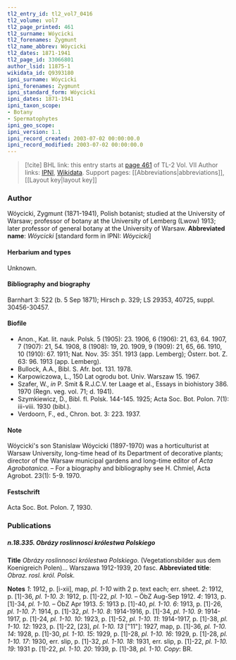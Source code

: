 ```yaml
---
tl2_entry_id: tl2_vol7_0416
tl2_volume: vol7
tl2_page_printed: 461
tl2_surname: Wóycicki
tl2_forenames: Zygmunt
tl2_name_abbrev: Wóycicki
tl2_dates: 1871-1941
tl2_page_id: 33066801
author_lsid: 11875-1
wikidata_id: Q9393180
ipni_surname: Wóycicki
ipni_forenames: Zygmunt
ipni_standard_form: Wóycicki
ipni_dates: 1871-1941
ipni_taxon_scope: 
- Botany
- Spermatophytes
ipni_geo_scope: 
ipni_version: 1.1
ipni_record_created: 2003-07-02 00:00:00.0
ipni_record_modified: 2003-07-02 00:00:00.0
---
```


> [!cite] BHL link: this entry starts at [page 461](https://www.biodiversitylibrary.org/page/33066801) of TL-2 Vol. VII
> Author links: [IPNI](https://www.ipni.org/a/11875-1), [Wikidata](https://www.wikidata.org/wiki/Q9393180). Support pages: [[Abbreviations|abbreviations]], [[Layout key|layout key]]

### Author

Wóycicki, Zygmunt (1871-1941), Polish botanist; studied at the University of Warsaw; professor of botany at the University of Lemberg (Lwow) 1913; later professor of general botany at the University of Warsaw. 
**Abbreviated name**: *Wóycicki* \[standard form in IPNI: *Wóycicki*\]

#### Herbarium and types

Unknown.

#### Bibliography and biography

Barnhart 3: 522 (b. 5 Sep 1871); Hirsch p. 329; LS 29353, 40725, suppl. 30456-30457.

#### Biofile

- Anon., Kat. lit. nauk. Polsk. 5 (1905): 23. 1906, 6 (1906): 21, 63, 64. 1907, 7 (1907): 21, 54. 1908, 8 (1908): 19, 20. 1909, 9 (1909): 21, 65, 66. 1910, 10 (1910): 67. 1911; Nat. Nov. 35: 351. 1913 (app. Lemberg); Österr. bot. Z. 63: 96. 1913 (app. Lemberg).
- Bullock, A.A., Bibl. S. Afr. bot. 131. 1978.
- Karpowiczowa, L., 150 Lat ogrodu bot. Univ. Warszaw 15. 1967.
- Szafer, W., *in* P. Smit & R.J.C.V. ter Laage et al., Essays in biohistory 386. 1970 (Regn. veg. vol. 71; d. 1941).
- Szymkiewicz, D., Bibl. fl. Polsk. 144-145. 1925; Acta Soc. Bot. Polon. 7(1): iii-viii. 1930 (bibl.).
- Verdoorn, F., ed., Chron. bot. 3: 223. 1937.

#### Note

Wóycicki's son Stanislaw Wóycicki (1897-1970) was a horticulturist at Warsaw University, long-time head of its Department of decorative plants; director of the Warsaw municipal gardens and long-time editor of *Acta Agrobotanica*. – For a biography and bibliography see H. Chmiel, Acta Agrobot. 23(1): 5-9. 1970.

#### Festschrift

Acta Soc. Bot. Polon. 7, 1930.

### Publications

##### n.18.335. Obrázy roslinnosci królestwa Polskiego

**Title**
*Obrázy roslinnosci królestwa Polskiego*. (Vegetationsbilder aus dem Koenigreich Polen)... Warszawa 1912-1939, 20 fasc.
**Abbreviated title**: *Obraz. rosl. król. Polsk.*

**Notes**
*1*: 1912, p. \[i-xii\], map, *pl. 1-10* with 2 p. text each; err. sheet.
*2*: 1912, p. \[1\]-36, *pl. 1-10.*
*3*: 1912, p. \[1\]-22, *pl. 1-10.* – ÖbZ Aug-Sep 1912.
*4*: 1913, p. \[1\]-34, *pl. 1-10.* – ÖbZ Apr 1913.
*5*: 1913 p. \[1\]-40, *pl. 1-10.*
*6*: 1913, p. \[1\]-26, *pl. 1-10.*
*7*: 1914, p. \[1\]-32, *pl. 1-10.*
*8*: 1914-1916, p. \[1\]-34, *pl. 1-10.*
*9*: 1914-1917, p. \[1\]-24, *pl. 1-10.*
*10*: 1923, p. \[1\]-52, *pl. 1-10.*
*11*: 1914-1917, p. \[1\]-38, *pl. 1-10.*
*12*: 1923, p. \[1\]-22, \[23\], *pl. 1-10.*
*13* \["11"\]: 1927, map, p. \[1\]-36, *pl. 1-10.*
*14*: 1928, p. \[1\]-30, *pl. 1-10.*
*15*: 1929, p. \[1\]-28, *pl. 1-10.*
*16*: 1929, p. \[1\]-28, *pl. 1-10.*
*17*: 1930, err. slip, p. \[1\]-32, *pl. 1-10.*
*18*: 1931, err. slip, p. \[1\]-22, *pl. 1-10.*
*19*: 1931 p. \[1\]-22, *pl. 1-10.*
*20*: 1939, p. \[1\]-38, *pl. 1-10.*
*Copy*: BR.

